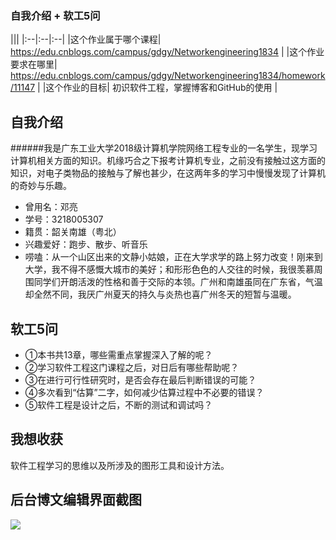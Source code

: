 ### 自我介绍 + 软工5问

<!--
**deng-jx/deng-jx** is a ✨ _special_ ✨ repository because its `README.md` (this file) appears on your GitHub profile.

Here are some ideas to get you started:

- 🔭 I’m currently working on ...
- 🌱 I’m currently learning ...
- 👯 I’m looking to collaborate on ...
- 🤔 I’m looking for help with ...
- 💬 Ask me about ...
- 📫 How to reach me: ...
- 😄 Pronouns: ...
- ⚡ Fun fact: ...
-->
|||
|:--|:--|:--|
|这个作业属于哪个课程| https://edu.cnblogs.com/campus/gdgy/Networkengineering1834 |
|这个作业要求在哪里| https://edu.cnblogs.com/campus/gdgy/Networkengineering1834/homework/11147 |
|这个作业的目标| 初识软件工程，掌握博客和GitHub的使用 |

**自我介绍**
----------
######我是广东工业大学2018级计算机学院网络工程专业的一名学生，现学习计算机相关方面的知识。机缘巧合之下报考计算机专业，之前没有接触过这方面的知识，对电子类物品的接触与了解也甚少，在这两年多的学习中慢慢发现了计算机的奇妙与乐趣。

- 曾用名：邓亮
- 学号：3218005307
- 籍贯：韶关南雄（粤北）
- 兴趣爱好：跑步、散步、听音乐
- 唠嗑：从一个山区出来的文静小姑娘，正在大学求学的路上努力改变！刚来到大学，我不得不感慨大城市的美好；和形形色色的人交往的时候，我很羡慕周围同学们开朗活泼的性格和善于交际的本领。广州和南雄虽同在广东省，气温却全然不同，我厌广州夏天的持久与炎热也喜广州冬天的短暂与温暖。

**软工5问**
----------
- ①本书共13章，哪些需重点掌握深入了解的呢？
- ②学习软件工程这门课程之后，对日后有哪些帮助呢？
- ③在进行可行性研究时，是否会存在最后判断错误的可能？
- ④多次看到“估算”二字，如何减少估算过程中不必要的错误？
- ⑤软件工程是设计之后，不断的测试和调试吗？

**我想收获**
----------
软件工程学习的思维以及所涉及的图形工具和设计方法。

**后台博文编辑界面截图**
----------
![](https://img2020.cnblogs.com/blog/2149534/202009/2149534-20200910192053331-1592131565.png)
